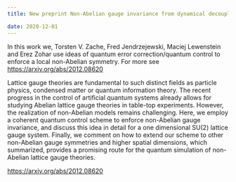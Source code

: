```yaml
---
title: New preprint Non-Abelian gauge invariance from dynamical decoupling

date: 2020-12-01
---
```


In this work we, Torsten V. Zache, Fred Jendrzejewski, Maciej Lewenstein and Erez Zohar use ideas of quantum error correction/quantum control to enforce a local non-Abelian symmetry. For more see https://arxiv.org/abs/2012.08620


<!--more-->


Lattice gauge theories are fundamental to such distinct fields as particle physics, condensed matter or quantum information theory. The recent progress in the control of artificial quantum systems already allows for studying Abelian lattice gauge theories in table-top experiments. However, the realization of non-Abelian models remains challenging. Here, we employ a coherent quantum control scheme to enforce non-Abelian gauge invariance, and discuss this idea in detail for a one dimensional SU(2) lattice gauge system. Finally, we comment on how to extend our scheme to other non-Abelian gauge symmetries and higher spatial dimensions, which summarized, provides a promising route for the quantum simulation of non-Abelian lattice gauge theories. 

https://arxiv.org/abs/2012.08620
